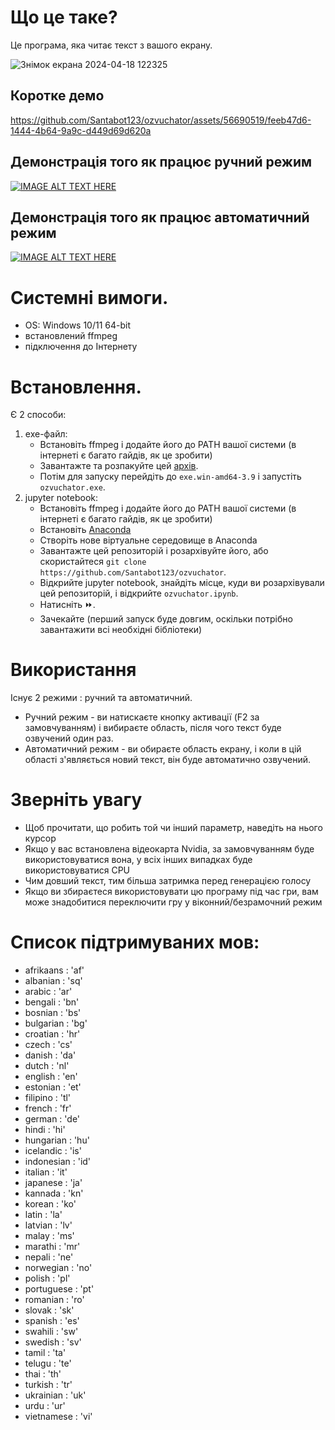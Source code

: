 # Що це таке?
Це програма, яка читає текст з вашого екрану. <br>

![Знімок екрана 2024-04-18 122325](https://github.com/Santabot123/ozvuchator/assets/56690519/8a5ba4d8-2d1d-4de9-8e11-69a19e0184da)

## Коротке демо
https://github.com/Santabot123/ozvuchator/assets/56690519/feeb47d6-1444-4b64-9a9c-d449d69d620a

## Демонстрація того як працює ручний режим
[![IMAGE ALT TEXT HERE](https://img.youtube.com/vi/XBd4vCp3Rq4/0.jpg)](https://www.youtube.com/watch?v=XBd4vCp3Rq4)

## Демонстрація того як працює автоматичний режим
[![IMAGE ALT TEXT HERE](https://img.youtube.com/vi/NWhn4AtTWNg/0.jpg)](https://www.youtube.com/watch?v=NWhn4AtTWNg)


# Системні вимоги.
- OS: Windows 10/11 64-bit
- встановлений ffmpeg
- підключення до Інтернету

# Встановлення.
 Є 2 способи:
 1. exe-файл:
    - Встановіть ffmpeg і додайте його до PATH вашої системи (в інтернеті є багато гайдів, як це зробити)
    - Завантажте та розпакуйте цей [архів](https://drive.google.com/file/d/1dCeuGqOG6v4bfYHIggM--vihtEYOShJ4/view?usp=drive_link).
    - Потім для запуску перейдіть до `exe.win-amd64-3.9` і запустіть `ozvuchator.exe`.
 2. jupyter notebook:
    - Встановіть ffmpeg і додайте його до PATH вашої системи (в інтернеті є багато гайдів, як це зробити)
    - Встановіть [Anaconda](https://www.anaconda.com/installation-success?source=installer)
    - Створіть нове віртуальне середовище в Anaconda
    - Завантажте цей репозиторій і розархівуйте його, або скористайтеся `git clone https://github.com/Santabot123/ozvuchator`.
    - Відкрийте jupyter notebook, знайдіть місце, куди ви розархівували цей репозиторій, і відкрийте `ozvuchator.ipynb`.
    - Натисніть ⏩.  
    - Зачекайте (перший запуск буде довгим, оскільки потрібно завантажити всі необхідні бібліотеки)

# Використання
Існує 2 режими : ручний та автоматичний.
- Ручний режим - ви натискаєте кнопку активації (F2 за замовчуванням) і вибираєте область, після чого текст буде озвучений один раз.
- Автоматичний режим - ви обираєте область екрану, і коли в цій області з'являється новий текст, він буде автоматично озвучений.



# Зверніть увагу
- Щоб прочитати, що робить той чи інший параметр, наведіть на нього курсор
- Якщо у вас встановлена відеокарта Nvidia, за замовчуванням буде використовуватися вона, у всіх інших випадках буде використовуватися CPU
- Чим довший текст, тим більша затримка перед генерацією голосу
- Якщо ви збираєтеся використовувати цю програму під час гри, вам може знадобитися переключити гру у віконний/безрамочний режим

# Список підтримуваних мов:
- afrikaans : 'af'<br>
- albanian : 'sq'<br>
- arabic : 'ar'<br>
- bengali : 'bn'<br>
- bosnian : 'bs'<br>
- bulgarian : 'bg'<br>
- croatian : 'hr'<br>
- czech : 'cs'<br>
- danish : 'da'<br>
- dutch : 'nl'<br>
- english : 'en'<br>
- estonian : 'et'<br>
- filipino : 'tl'<br>
- french : 'fr'<br>
- german : 'de'<br>
- hindi : 'hi'<br>
- hungarian : 'hu'<br>
- icelandic : 'is'<br>
- indonesian : 'id'<br>
- italian : 'it'<br>
- japanese : 'ja'<br>
- kannada : 'kn'<br>
- korean : 'ko'<br>
- latin : 'la'<br>
- latvian : 'lv'<br>
- malay : 'ms'<br>
- marathi : 'mr'<br>
- nepali : 'ne'<br>
- norwegian : 'no'<br>
- polish : 'pl'<br>
- portuguese : 'pt'<br>
- romanian : 'ro'<br>
- slovak : 'sk'<br>
- spanish : 'es'<br>
- swahili : 'sw'<br>
- swedish : 'sv'<br>
- tamil : 'ta'<br>
- telugu : 'te'<br>
- thai : 'th'<br>
- turkish : 'tr'<br>
- ukrainian : 'uk'<br>
- urdu : 'ur'<br>
- vietnamese : 'vi'<br>



